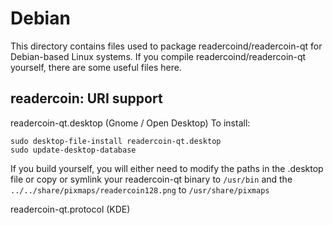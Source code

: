 
Debian
====================
This directory contains files used to package readercoind/readercoin-qt
for Debian-based Linux systems. If you compile readercoind/readercoin-qt yourself, there are some useful files here.

## readercoin: URI support ##


readercoin-qt.desktop  (Gnome / Open Desktop)
To install:

	sudo desktop-file-install readercoin-qt.desktop
	sudo update-desktop-database

If you build yourself, you will either need to modify the paths in
the .desktop file or copy or symlink your readercoin-qt binary to `/usr/bin`
and the `../../share/pixmaps/readercoin128.png` to `/usr/share/pixmaps`

readercoin-qt.protocol (KDE)

